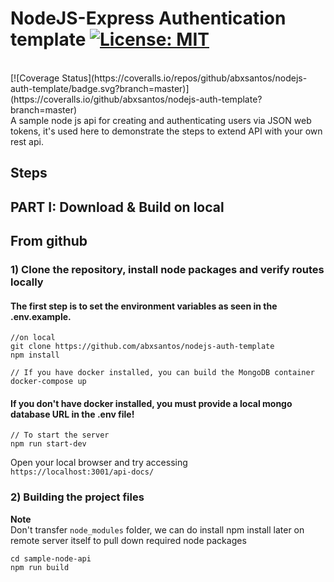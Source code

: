 # NodeJS-Express Authentication template [![License: MIT](https://img.shields.io/badge/License-MIT-yellow.svg)](https://opensource.org/licenses/MIT)
<br>
[![Coverage Status](https://coveralls.io/repos/github/abxsantos/nodejs-auth-template/badge.svg?branch=master)](https://coveralls.io/github/abxsantos/nodejs-auth-template?branch=master)
<br>
A sample node js api for creating and authenticating users via JSON web tokens, it's used here to demonstrate the steps to extend API with your own rest api.     

## Steps

## PART I: Download & Build on local

## From github
### 1) Clone the repository, install node packages and verify routes locally
#### The first step is to set the environment variables as seen in the .env.example.
``` 
//on local
git clone https://github.com/abxsantos/nodejs-auth-template 
npm install
```
```
// If you have docker installed, you can build the MongoDB container
docker-compose up
```
#### If you don't have docker installed, you must provide a local mongo database URL in the .env file!
```
// To start the server
npm run start-dev
```

Open your local browser and try accessing     
`https://localhost:3001/api-docs/`   


### 2) Building the project files

**Note**  
Don't transfer `node_modules` folder, we can do install npm install later on remote server itself to pull down required node packages

```
cd sample-node-api
npm run build
```

